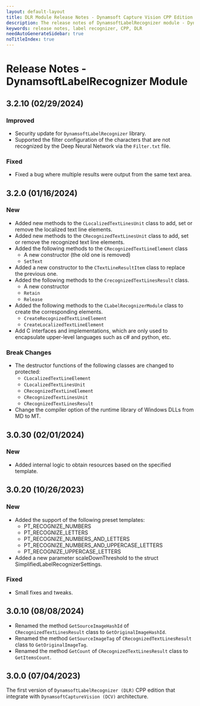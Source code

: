 ```yaml
---
layout: default-layout
title: DLR Module Release Notes - Dynamsoft Capture Vision CPP Edition
description: The release notes of DynamsoftLabelRecognizer module - Dynamsoft Capture Vision CPP Edition.
keywords: release notes, label recognizer, CPP, DLR
needAutoGenerateSidebar: true
noTitleIndex: true
---
```


# Release Notes - DynamsoftLabelRecognizer Module

## 3.2.10 (02/29/2024)

### Improved

- Security update for `DynamsoftLabelRecognizer` library.
- Supported the filter configuration of the characters that are not recognized by the Deep Neural Network via the `Filter.txt` file.

### Fixed

- Fixed a bug where multiple results were output from the same text area.

## 3.2.0 (01/16/2024)

### New

- Added new methods to the `CLocalizedTextLinesUnit` class to add, set or remove the localized text line elements.
- Added new methods to the `CRecognizedTextLinesUnit` class to add, set or remove the recognized text line elements.
- Added the following methods to the `CRecognizedTextLineElement` class
  - A new constructor (the old one is removed)
  - `SetText`
- Added a new constructor to the `CTextLineResultItem` class to replace the previous one.
- Added the following methods to the `CrecognizedTextLinesResult` class.
  - A new constructor
  - `Retain`
  - `Release`
- Added the following methods to the `CLabelRecognizerModule` class to create the corresponding elements.
  - `CreateRecognizedTextLineElement`
  - `CreateLocalizedTextLineElement`
- Add C interfaces and implementations, which are only used to encapsulate upper-level languages such as c# and python, etc.

### Break Changes

- The destructor functions of the following classes are changed to protected:
  - `CLocalizedTextLineElement`
  - `CLocalizedTextLinesUnit`
  - `CRecognizedTextLineElement`
  - `CRecognizedTextLinesUnit`
  - `CRecognizedTextLinesResult`
- Change the compiler option of the runtime library of Windows DLLs from MD to MT.

## 3.0.30 (02/01/2024)

### New

- Added internal logic to obtain resources based on the specified template.

## 3.0.20 (10/26/2023)

### New

- Added the support of the following preset templates:
  - PT_RECOGNIZE_NUMBERS
  - PT_RECOGNIZE_LETTERS
  - PT_RECOGNIZE_NUMBERS_AND_LETTERS
  - PT_RECOGNIZE_NUMBERS_AND_UPPERCASE_LETTERS
  - PT_RECOGNIZE_UPPERCASE_LETTERS
- Added a new parameter scaleDownThreshold to the struct SimplifiedLabelRecognizerSettings.

### Fixed

- Small fixes and tweaks.

## 3.0.10 (08/08/2024)

- Renamed the method `GetSourceImageHashId` of `CRecognizedTextLinesResult` class to `GetOriginalImageHashId`.
- Renamed the method `GetSourceImageTag` of `CRecognizedTextLinesResult` class to `GetOriginalImageTag`.
- Renamed the method `GetCount` of `CRecognizedTextLinesResult` class to `GetItemsCount`.

## 3.0.0 (07/04/2023)

The first version of `DynamsoftLabelRecognizer (DLR)` CPP edition that integrate with `DynamsoftCaptureVision (DCV)` architecture.
